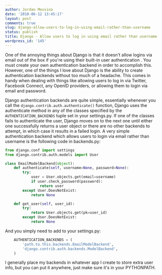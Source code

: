 ```yaml
---
author: Jordan Messina
date: '2010-06-12 13:45:17'
layout: post
comments: true
slug: django-allow-users-to-log-in-using-email-rather-than-username
status: publish
title: Django - Allow users to log in using email rather than username
wordpress_id: '145'
---
```


One of the annoying things about Django is that it doesn't allow logins via
email out of the box if you're using their built-in user authentication . You
must create your own authentication backend in order to accomplish this.
However, one of the things I love about Django is the ability to create
authentication backends without too much of a headache. This comes in handy
when dealing with things like allowing users to log in via Twitter, Facebook
Connect, any OpenID providers, or allowing them to login via email and
password.

Django authentication backends are quite simple, essentially whenever you call
the `django.contrib.auth.authenticate()` function, Django uses the
authenticate method in any of the classes specified by the
`AUTHENTICATION_BACKENDS` tuple set in your settings.py. If one of the classes
fails to authenticate the user, Django moves on to the next one until either
one successfully returns a user object or there are no other backends to
attempt, in which case it results in a failed login. A very simple
authentication backend which allows users to login via email rather than
username is the following code in backends.py:

``` python backends.py
from django.conf import settings 
from django.contrib.auth.models import User

class EmailModelBackend(object): 
    def authenticate(self, username=None, password=None): 
        try: 
            user = User.objects.get(email=username)
            if user.check_password(password): 
                return user 
        except User.DoesNotExist: 
            return None

    def get_user(self, user_id): 
        try: 
            return User.objects.get(pk=user_id)
        except User.DoesNotExist:
            return None
```            

And you simply need to add to your settings.py: 
``` python settings.py
    AUTHENTICATION_BACKENDS = (
        'path.to.this.backends.EmailModelBackend',
        'django.contrib.auth.backends.ModelBackend', 
    )
```

I generally place my backends in whatever app I create to store extra user
info, but you can put it anywhere, just make sure it's in your PYTHONPATH.

